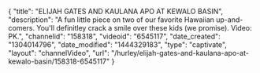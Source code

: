 {
    "title": "ELIJAH GATES AND KAULANA APO AT KEWALO BASIN",
    "description": "A fun little piece on two of our favorite Hawaiian up-and-comers. You'll definitley crack a smile over these kids (we promise). Video: PK.",
    "channelid": "158318",
    "videoid": "6545117",
    "date_created": "1304014796",
    "date_modified": "1444329183",
    "type": "captivate",
    "layout": "channelVideo",
    "url": "\/hurley\/elijah-gates-and-kaulana-apo-at-kewalo-basin\/158318-6545117"
}